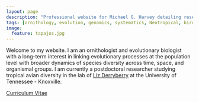 ```yaml
---
layout: page
description: "Professional website for Michael G. Harvey detailing research on the origins of avian diversity. A central research comparing microevolutionary processes among species and linking them with broader patterns of species diversity."
tags: [ornithology, evolution, genomics, systematics, Neotropical, birds]
image:
  feature: tapajos.jpg
---
```


Welcome to my website. I am an ornithologist and evolutionary biologist with a long-term interest in linking evolutionary processes at the population level with broader dynamics of species diversity across time, space, and organismal groups. I am currently a postdoctoral researcher studying tropical avian diversity in the lab of <a href="https://derryberrylab.wordpress.com/people/" target="_blank">Liz Derryberry</a> at the University of Tennessee - Knoxville.

<div markdown="0"><a href="http://mgharvey.github.io/docs/Harvey_CV_9.7.18.pdf" class="btn">Curriculum Vitae</a></div>